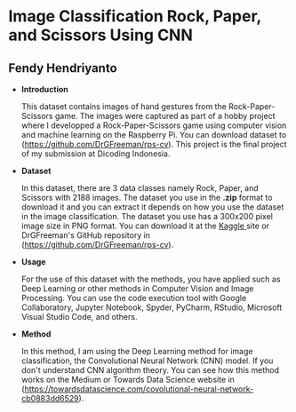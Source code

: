 # Image Classification Rock, Paper, and Scissors Using CNN
## Fendy Hendriyanto

* <b>Introduction</b>

  This dataset contains images of hand gestures from the Rock-Paper-Scissors game. The images were captured as part of a hobby project where I developped a Rock-Paper-Scissors game using computer vision and machine learning on the Raspberry Pi. You can download dataset to (https://github.com/DrGFreeman/rps-cv). This project is the final project of my submission at Dicoding Indonesia.
  
* <b> Dataset </b>
  
  In this dataset, there are 3 data classes namely Rock, Paper, and Scissors with 2188 images. The dataset you use in the <b>.zip</b> format to download it and you can extract it depends on how you use the dataset in the image classification. The dataset you use has a 300x200 pixel image size in PNG format. You can download it at the <a href="https://www.kaggle.com/drgfreeman/rockpaperscissors" rel="nofollow"> Kaggle </a> site or DrGFreeman's GitHub repository in (https://github.com/DrGFreeman/rps-cv).  
  
* <b>Usage</b>

  For the use of this dataset with the methods, you have applied such as Deep Learning or other methods in Computer Vision and Image Processing. You can use the code execution tool with Google Collaboratory, Jupyter Notebook, Spyder, PyCharm, RStudio, Microsoft Visual Studio Code, and others.
  
* <b> Method </b>

  In this method, I am using the Deep Learning method for image classification, the Convolutional Neural Network (CNN) model. If you don't understand CNN algorithm theory. You can see how this method works on the Medium or Towards Data Science website in (https://towardsdatascience.com/covolutional-neural-network-cb0883dd6529).

  

